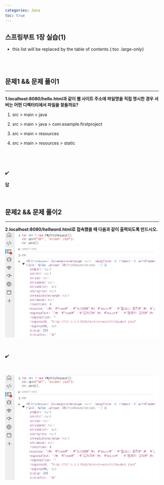 ```yaml
---
categories: Java
toc: true
---
```


## 스프링부트 1장 실습(1)
* this list will be replaced by the table of contents
{:toc .large-only}
  <br> 
  <br>
  <br>
  <br>

## 문제1 && 문제 풀이1
___
**1.localhost:8080/hello.html과 같이 웹 사이트 주소에 파일명을 직접 명시한 경우 서버는 어떤 디렉터리에서 파일을 찾을까요?** <br>


1) src > main > java


2) src > main > java > com.example.firstproject


3) src > main > resources


4) src > main > resources > static
<br>
<br>
<br>

✔️
<br>

**답**
<br>
<br>
<br>

## 문제2 && 문제 풀이2
___
**2.localhost:8080/hellword.html로 접속했을 때 다음과 같이 출력되도록 만드시오.** 
<br>
![첨부1](https://github.com/YuiLoong/YuiLoong.github.io/blob/master/assets/img/0423_1.png?raw=true)

<br>
<br>
✔️
<br>
<br>
<br>

![첨부1](https://github.com/YuiLoong/YuiLoong.github.io/blob/master/assets/img/0423_1.png?raw=true)


<br>
<br>
